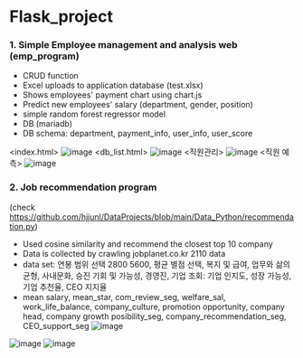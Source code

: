# Flask_project

### 1. Simple Employee management and analysis web (emp_program)
- CRUD function
- Excel uploads to application database (test.xlsx)
- Shows employees' payment chart using chart.js
- Predict new employees' salary (department, gender, position)
- simple random forest regressor model
- DB (mariadb)
- DB schema: department, payment_info, user_info, user_score

<index.html>
![image](https://user-images.githubusercontent.com/50603209/137441756-753b118c-d583-468b-88bd-a3d471802648.png)
<db_list.html>
![image](https://user-images.githubusercontent.com/50603209/137441788-0bdf1c1f-872c-4ebd-b435-8d7dd6076705.png)
<직원관리>
![image](https://user-images.githubusercontent.com/50603209/137441867-de9f75c4-d529-47fd-9386-5383b100e524.png)
<직원 예측>
![image](https://user-images.githubusercontent.com/50603209/137441825-b6ee45be-c097-4bfb-a5bc-fac7fdd615c2.png)

### 2. Job recommendation program 
(check https://github.com/hjjunl/DataProjects/blob/main/Data_Python/recommendation.py)
- Used cosine similarity and recommend the closest top 10 company
- Data is collected by crawling jobplanet.co.kr 2110 data
- data set: 연봉 범위 선택 2800 5600, 평균 별점 선택, 복지 및 급여, 업무와 삶의 균형, 사내문화, 승진 기회 및 가능성, 경영진, 기업 조회: 기업 인지도, 성장 가능성, 기업 추천율, CEO 지지율
- mean salary, mean_star, com_review_seg, welfare_sal, work_life_balance, company_culture, promotion opportunity, company head, company growth posibility_seg, company_recommendation_seg, CEO_support_seg
![image](https://user-images.githubusercontent.com/50603209/138800184-1635eb66-07af-4999-b6dd-827db6762e97.png)

![image](https://user-images.githubusercontent.com/50603209/138800242-acce6554-4aad-4f06-8e05-98c5ee57a332.png)
![image](https://user-images.githubusercontent.com/50603209/138800273-0d47acdf-b09c-46dc-a3a3-2739b6270d41.png)
